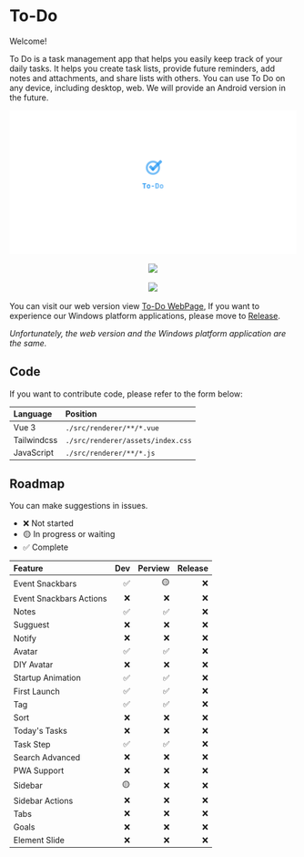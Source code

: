 # **To-Do**

Welcome!

To Do is a task management app that helps you easily keep track of your daily tasks. It helps you create task lists, provide future reminders, add notes and attachments, and share lists with others. You can use To Do on any device, including desktop, web. We will provide an Android version in the future.

<div align="center">

![To-Do](./resources/To-Do-Logo.png?raw=true)

![](https://img.shields.io/github/downloads/bre97-web/To-Do/v1.0.0-pre.0/total)

![](https://img.shields.io/github/last-commit/bre97-web/To-Do)

</div>

You can visit our web version view [To-Do WebPage](bre97-web.github.io/To-Do/), If you want to experience our Windows platform applications, please move to [Release](https://github.com/bre97-web/To-Do/releases). 

_Unfortunately, the web version and the Windows platform application are the same._

## Code

If you want to contribute code, please refer to the form below:

|Language|Position|
|:--|:--|
|Vue 3|`./src/renderer/**/*.vue`|
|Tailwindcss|`./src/renderer/assets/index.css`|
|JavaScript|`./src/renderer/**/*.js`|

## Roadmap

You can make suggestions in issues.

- ❌ Not started
- 🟡 In progress or waiting
- ✅ Complete

|Feature|Dev|Perview|Release|
|:--|--:|--:|--:|
|Event Snackbars|✅|🟡|❌|
|Event Snackbars Actions|❌|❌|❌|
|Notes|✅|✅|❌|
|Sugguest|❌|❌|❌|
|Notify|❌|❌|❌|
|Avatar|✅|✅|❌|
|DIY Avatar|❌|❌|❌|
|Startup Animation|✅|✅|❌|
|First Launch|✅|✅|❌|
|Tag|✅|✅|❌|
|Sort|❌|❌|❌|
|Today's Tasks|❌|❌|❌|
|Task Step|✅|✅|❌|
|Search Advanced|❌|❌|❌|
|PWA Support|❌|❌|❌|
|Sidebar|🟡|❌|❌|
|Sidebar Actions|❌|❌|❌|
|Tabs|❌|❌|❌|
|Goals|❌|❌|❌|
|Element Slide|❌|❌|❌|